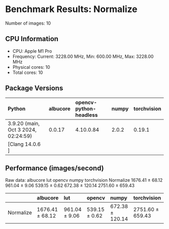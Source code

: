 # Benchmark Results: Normalize

Number of images: 10

## CPU Information

- CPU: Apple M1 Pro
- Frequency: Current: 3228.00 MHz, Min: 600.00 MHz, Max: 3228.00 MHz
- Physical cores: 10
- Total cores: 10

## Package Versions

| Python                                | albucore   | opencv-python-headless   | numpy   | torchvision   |
|:--------------------------------------|:-----------|:-------------------------|:--------|:--------------|
| 3.9.20 (main, Oct  3 2024, 02:24:59)  | 0.0.17     | 4.10.0.84                | 2.0.2   | 0.19.1        |
| [Clang 14.0.6 ]                       |            |                          |         |               |

## Performance (images/second)

Raw data:
                  albucore            lut         opencv            numpy       torchvision
Normalize  1676.41 ± 68.12  961.04 ± 9.06  539.15 ± 0.62  672.38 ± 120.14  2751.60 ± 659.43

|           | albucore        | lut           | opencv        | numpy           | torchvision      |
|:----------|:----------------|:--------------|:--------------|:----------------|:-----------------|
| Normalize | 1676.41 ± 68.12 | 961.04 ± 9.06 | 539.15 ± 0.62 | 672.38 ± 120.14 | 2751.60 ± 659.43 |

